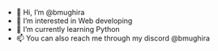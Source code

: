 - 👋 Hi, I’m @bmughira
- 👀 I’m interested in Web developing
- 🌱 I’m currently learning Python
- 📫 You can also reach me through my discord @bmughira

<!---
bmughira/bmughira is a ✨ special ✨ repository because its `README.md` (this file) appears on your GitHub profile.
You can click the Preview link to take a look at your changes.
--->
